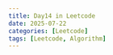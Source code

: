 ```yaml
---
title: Day14 in Leetcode
date: 2025-07-22
categories: [Leetcode]
tags: [Leetcode, Algorithm]
---
```

